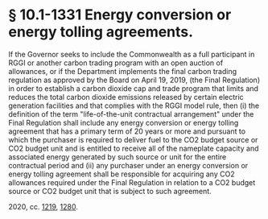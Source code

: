 # § 10.1-1331 Energy conversion or energy tolling agreements.

<p>If the Governor seeks to include the Commonwealth as a full participant in RGGI or another carbon trading program with an open auction of allowances, or if the Department implements the final carbon trading regulation as approved by the Board on April 19, 2019, (the Final Regulation) in order to establish a carbon dioxide cap and trade program that limits and reduces the total carbon dioxide emissions released by certain electric generation facilities and that complies with the RGGI model rule, then (i) the definition of the term "life-of-the-unit contractual arrangement" under the Final Regulation shall include any energy conversion or energy tolling agreement that has a primary term of 20 years or more and pursuant to which the purchaser is required to deliver fuel to the CO2 budget source or CO2 budget unit and is entitled to receive all of the nameplate capacity and associated energy generated by such source or unit for the entire contractual period and (ii) any purchaser under an energy conversion or energy tolling agreement shall be responsible for acquiring any CO2 allowances required under the Final Regulation in relation to a CO2 budget source or CO2 budget unit that is subject to such agreement.</p><p>2020, cc. <a href='http://lis.virginia.gov/cgi-bin/legp604.exe?201+ful+CHAP1219'>1219</a>, <a href='http://lis.virginia.gov/cgi-bin/legp604.exe?201+ful+CHAP1280'>1280</a>.</p>